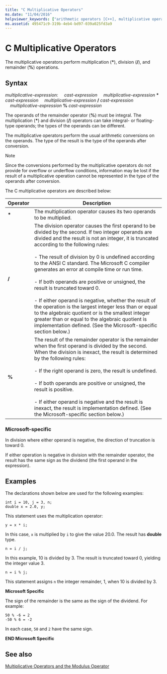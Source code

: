 ```yaml
---
title: "C Multiplicative Operators"
ms.date: "11/04/2016"
helpviewer_keywords: ["arithmetic operators [C++], multiplicative operators", "/ operator", "/ operator, multiplicative operators", "remainder operator (%)", "operators [C], multiplication", "% operator", "slash (/) operator", "multiplication operator [C++], multiplicative operators"]
ms.assetid: 495471c9-319b-4eb4-bd97-039a025fd3a9
---
```

# C Multiplicative Operators

The multiplicative operators perform multiplication (<strong>\*</strong>), division (**/**), and remainder (**%**) operations.

## Syntax

*multiplicative-expression*:
&nbsp;&nbsp;&nbsp;&nbsp;*cast-expression*
&nbsp;&nbsp;&nbsp;&nbsp;*multiplicative-expression* <strong>\*</strong> *cast-expression*
&nbsp;&nbsp;&nbsp;&nbsp;*multiplicative-expression* **/** *cast-expression*
&nbsp;&nbsp;&nbsp;&nbsp;*multiplicative-expression* **%** *cast-expression*

The operands of the remainder operator (**%**) must be integral. The multiplication (<strong>\*</strong>) and division (**/**) operators can take integral- or floating-type operands; the types of the operands can be different.

The multiplicative operators perform the usual arithmetic conversions on the operands. The type of the result is the type of the operands after conversion.

> [!NOTE]
>  Since the conversions performed by the multiplicative operators do not provide for overflow or underflow conditions, information may be lost if the result of a multiplicative operation cannot be represented in the type of the operands after conversion.

The C multiplicative operators are described below:

|Operator|Description|
|--------------|-----------------|
|<strong>\*</strong>|The multiplication operator causes its two operands to be multiplied.|
|**/**|The division operator causes the first operand to be divided by the second. If two integer operands are divided and the result is not an integer, it is truncated according to the following rules:<br/><br/>- The result of division by 0 is undefined according to the ANSI C standard. The Microsoft C compiler generates an error at compile time or run time.<br/><br/>- If both operands are positive or unsigned, the result is truncated toward 0.<br/><br/>- If either operand is negative, whether the result of the operation is the largest integer less than or equal to the algebraic quotient or is the smallest integer greater than or equal to the algebraic quotient is implementation defined. (See the Microsoft-specific section below.)|
|**%**|The result of the remainder operator is the remainder when the first operand is divided by the second. When the division is inexact, the result is determined by the following rules:<br/><br/>- If the right operand is zero, the result is undefined.<br/><br/>- If both operands are positive or unsigned, the result is positive.<br/><br/>- If either operand is negative and the result is inexact, the result is implementation defined. (See the Microsoft-specific section below.)|

### Microsoft-specific

In division where either operand is negative, the direction of truncation is toward 0.

If either operation is negative in division with the remainder operator, the result has the same sign as the dividend (the first operand in the expression).

## Examples

The declarations shown below are used for the following examples:

```
int i = 10, j = 3, n;
double x = 2.0, y;
```

This statement uses the multiplication operator:

```
y = x * i;
```

In this case, `x` is multiplied by `i` to give the value 20.0. The result has **double** type.

```
n = i / j;
```

In this example, 10 is divided by 3. The result is truncated toward 0, yielding the integer value 3.

```
n = i % j;
```

This statement assigns `n` the integer remainder, 1, when 10 is divided by 3.

**Microsoft Specific**

The sign of the remainder is the same as the sign of the dividend. For example:

```
50 % -6 = 2
-50 % 6 = -2
```

In each case, `50` and `2` have the same sign.

**END Microsoft Specific**

## See also

[Multiplicative Operators and the Modulus Operator](../cpp/multiplicative-operators-and-the-modulus-operator.md)
